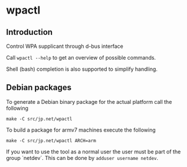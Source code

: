 # wpactl

## Introduction

Control WPA supplicant through d-bus interface

Call `wpactl --help` to get an overview of possible commands.

Shell (bash) completion is also supported to simplify handling.

## Debian packages

To generate a Debian binary package for the actual platform call the following

`make -C src/jp.net/wpactl`

To build a package for armv7 machines execute the following

`make -C src/jp.net/wpactl ARCH=arm`

If you want to use the tool as a normal user the user must be part of the group ´netdev´. This can be done by `adduser username netdev`.
